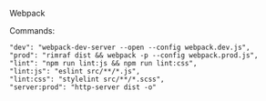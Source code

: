 Webpack

Commands:

    "dev": "webpack-dev-server --open --config webpack.dev.js",
    "prod": "rimraf dist && webpack -p --config webpack.prod.js",
    "lint": "npm run lint:js && npm run lint:css",
    "lint:js": "eslint src/**/*.js",
    "lint:css": "stylelint src/**/*.scss",
    "server:prod": "http-server dist -o"


